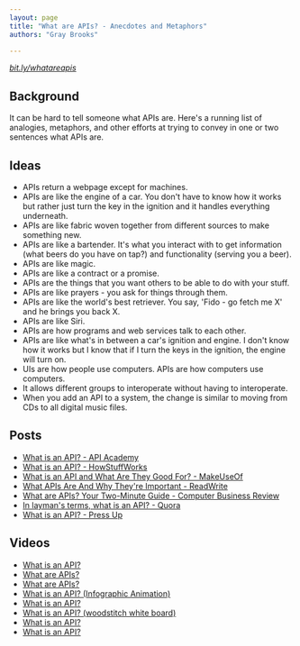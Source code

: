 ```yaml
---
layout: page
title: "What are APIs? - Anecdotes and Metaphors"
authors: "Gray Brooks"

---
```

*[bit.ly/whatareapis](http://bit.ly/whatareapis)*

## Background

It can be hard to tell someone what APIs are.  Here's a running list of analogies, metaphors, and other efforts at trying to convey in one or two sentences what APIs are.  


## Ideas

* APIs return a webpage except for machines.  
* APIs are like the engine of a car.  You don't have to know how it works but rather just turn the key in the ignition and it handles everything underneath.  
* APIs are like fabric woven together from different sources to make something new.  
* APIs are like a bartender.  It's what you interact with to get information (what beers do you have on tap?) and functionality (serving you a beer).
* APIs are like magic.  
* APIs are like a contract or a promise.  
* APIs are the things that you want others to be able to do with your stuff.  
* APIs are like prayers - you ask for things through them.  
* APIs are like the world's best retriever.  You say, 'Fido - go fetch me X' and he brings you back X.  
* APIs are like Siri.
* APIs are how programs and web services talk to each other.  
* APIs are like what's in between a car's ignition and engine.  I don't know how it works but I know that if I turn the keys in the ignition, the engine will turn on.  
* UIs are how people use computers.  APIs are how computers use computers.  
* It allows different groups to interoperate without having to interoperate.
* When you add an API to a system, the change is similar to moving from CDs to all digital music files.  

## Posts 
* [What is an API? - API Academy](http://www.apiacademy.co/lessons/api-strategy/what-api)
* [What is an API? - HowStuffWorks](http://money.howstuffworks.com/business-communications/how-to-leverage-an-api-for-conferencing1.htm)
* [What is an API and What Are They Good For? - MakeUseOf](http://www.makeuseof.com/tag/api-good-technology-explained/)
* [What APIs Are And Why They're Important - ReadWrite](http://readwrite.com/2013/09/19/api-defined#awesm=~oBO6NuYrE6EjHo)
* [What are APIs?  Your Two-Minute Guide - Computer Business Review](http://www.cbronline.com/news/tech/software/middleware/your-two-minute-guide-to-apis-4181504)
* [In layman's terms, what is an API? - Quora](http://www.quora.com/APIs/In-laymans-terms-what-is-an-API-1)
* [What is an API? - Press Up](http://pressupinc.com/blog/2014/02/what-is-an-api/)

## Videos 
* [What is an API?](https://www.youtube.com/watch?v=UcHhwsTIK_o)
* [What are APIs?](https://www.youtube.com/watch?v=4JjN54aaF74)
* [What are APIs?](https://www.youtube.com/watch?v=PDA9lXPcOfc)
* [What is an API? (Infographic Animation)](https://www.youtube.com/watch?v=y3fWJ5aVPBg)
* [What is an API?](https://www.youtube.com/watch?v=QSUnBPv4iQ0)
* [What is an API? (woodstitch white board)](https://www.youtube.com/watch?v=PkBtOaQ4byw)
* [What is an API?](https://www.youtube.com/watch?v=iGkTCObcOqM)
* [What is an API?](https://www.youtube.com/watch?v=USp-hLfDukU)


